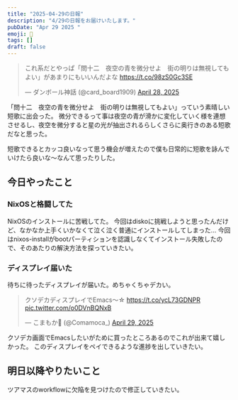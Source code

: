 ```yaml
---
title: "2025-04-29の日報"
description: "4/29の日報をお届けいたします。"
pubDate: "Apr 29 2025 "
emoji: 🦊
tags: []
draft: false
---
```


<blockquote class="twitter-tweet"><p lang="ja" dir="ltr">これ系だとやっぱ「問十二　夜空の青を微分せよ　街の明りは無視してもよい」があまりにもいいんだよな <a href="https://t.co/98zS0Gc3SE">https://t.co/98zS0Gc3SE</a></p>&mdash; ダンボール神話 (@card_board1909) <a href="https://twitter.com/card_board1909/status/1916760230542954784?ref_src=twsrc%5Etfw">April 28, 2025</a></blockquote> <script async src="https://platform.twitter.com/widgets.js" charset="utf-8"></script>

「問十二　夜空の青を微分せよ　街の明りは無視してもよい」っていう素晴しい短歌に出会った。
微分できるって事は夜空の青が滑かに変化していく様を連想させるし、夜空を微分すると星の光が抽出されるらしくさらに奥行きのある短歌だなと思った。

短歌できるとカッコ良いなって思う機会が増えたので僕も日常的に短歌を詠んでいけたら良いな〜なんて思ったりした。

## 今日やったこと

### NixOSと格闘してた

NixOSのインストールに苦戦してた。
今回はdiskoに挑戦しようと思ったんだけど、なかなか上手くいかなくて泣く泣く普通にインストールしてしまった...
今回はnixos-installがbootパーティションを認識しなくてインストール失敗したので、そのあたりの解決方法を探っていきたい。

### ディスプレイ届いた

待ちに待ったディスプレイが届いた。めちゃくちゃデカい。

<blockquote class="twitter-tweet"><p lang="ja" dir="ltr">クソデカディスプレイでEmacs〜☆ <a href="https://t.co/ycL73GDNPR">https://t.co/ycL73GDNPR</a> <a href="https://t.co/o0DVnBQNxB">pic.twitter.com/o0DVnBQNxB</a></p>&mdash; こまもか🦊 (@Comamoca_) <a href="https://twitter.com/Comamoca_/status/1917279386618978451?ref_src=twsrc%5Etfw">April 29, 2025</a></blockquote> <script async src="https://platform.twitter.com/widgets.js" charset="utf-8"></script>

クソデカ画面でEmacsしたいがために買ったところあるのでこれが出来て嬉しかった。
このディスプレイをペイできるような進捗を出していきたい。

## 明日以降やりたいこと

ツアマスのworkflowに欠陥を見つけたので修正していきたい。
